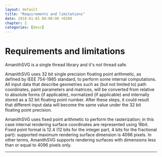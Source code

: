```yaml
---
layout: default
title: "Requirements and limitations"
date: 2018-01-01 08:00:00 +0100
chapter: 2
categories: [desc]
---
```


# Requirements and limitations

AmanithSVG is a single thread library and it's not thread safe.

AmanithSVG uses 32 bit single precision floating point arithmetic, as defined by IEEE 754-1985 standard, to perform some internal computations. All input data that describe geometries such as (but not limited to) path coordinates, paint parameters and matrices, will be converted from relative to absolute forms (if applicable), normalized (if applicable) and internally stored as a 32 bit floating point number. After these steps, it could result that different input data will become the same value under the 32 bit floating point precision.

AmanithSVG uses fixed point arithmetic to perform the rasterization; in this case internal rendering surface coordinates are represented using 16bit. Fixed point format is 12.4 (12 bits for the integer part, 4 bits for the fractional part): supported maximum rendering surface dimension is 4096 pixels. In other terms, AmanithSVG supports rendering surfaces with dimensions less than or equal to 4096 pixels only.

---
